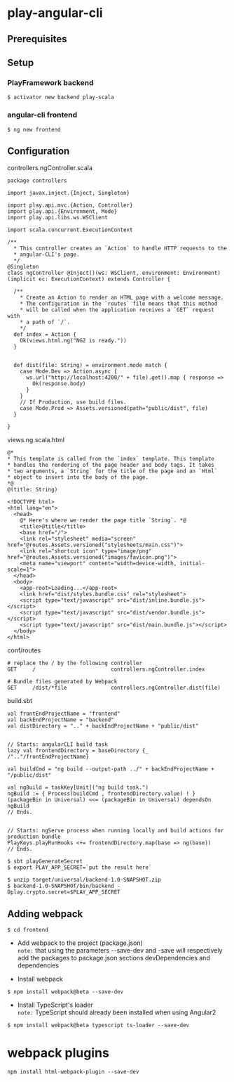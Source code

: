 # play-angular-cli


## Prerequisites

## Setup

### PlayFramework backend

```
$ activator new backend play-scala
```

### angular-cli frontend
```
$ ng new frontend
```

## Configuration

controllers.ngController.scala

```
package controllers

import javax.inject.{Inject, Singleton}

import play.api.mvc.{Action, Controller}
import play.api.{Environment, Mode}
import play.api.libs.ws.WSClient

import scala.concurrent.ExecutionContext

/**
  * This controller creates an `Action` to handle HTTP requests to the
  * angular-CLI's page.
  */
@Singleton
class ngController @Inject()(ws: WSClient, environment: Environment)(implicit ec: ExecutionContext) extends Controller {

  /**
    * Create an Action to render an HTML page with a welcome message.
    * The configuration in the `routes` file means that this method
    * will be called when the application receives a `GET` request with
    * a path of `/`.
    */
  def index = Action {
    Ok(views.html.ng("NG2 is ready."))
  }


  def dist(file: String) = environment.mode match {
    case Mode.Dev => Action.async {
      ws.url("http://localhost:4200/" + file).get().map { response =>
        Ok(response.body)
      }
    }
    // If Production, use build files.
    case Mode.Prod => Assets.versioned(path="public/dist", file)
  }

}
```
views.ng.scala.html
```
@*
* This template is called from the `index` template. This template
* handles the rendering of the page header and body tags. It takes
* two arguments, a `String` for the title of the page and an `Html`
* object to insert into the body of the page.
*@
@(title: String)

<!DOCTYPE html>
<html lang="en">
  <head>
    @* Here's where we render the page title `String`. *@
    <title>@title</title>
    <base href="/">
    <link rel="stylesheet" media="screen" href="@routes.Assets.versioned("stylesheets/main.css")">
    <link rel="shortcut icon" type="image/png" href="@routes.Assets.versioned("images/favicon.png")">
    <meta name="viewport" content="width=device-width, initial-scale=1">
  </head>
  <body>
    <app-root>Loading...</app-root>
    <link href="dist/styles.bundle.css" rel="stylesheet">
    <script type="text/javascript" src="dist/inline.bundle.js"></script>
    <script type="text/javascript" src="dist/vendor.bundle.js"></script>
    <script type="text/javascript" src="dist/main.bundle.js"></script>
  </body>
</html>
```


conf/routes

```
# replace the / by the following controller
GET     /                        controllers.ngController.index

# Bundle files generated by Webpack
GET     /dist/*file              controllers.ngController.dist(file)
```

build.sbt
```
val frontEndProjectName = "frontend"
val backEndProjectName = "backend"
val distDirectory = ".." + backEndProjectName + "public/dist"


// Starts: angularCLI build task
lazy val frontendDirectory = baseDirectory {_ /".."/frontEndProjectName}

val buildCmd = "ng build --output-path ../" + backEndProjectName + "/public/dist"

val ngBuild = taskKey[Unit]("ng build task.")
ngBuild := { Process(buildCmd , frontendDirectory.value) ! }
(packageBin in Universal) <<= (packageBin in Universal) dependsOn ngBuild
// Ends.


// Starts: ngServe process when running locally and build actions for production bundle
PlayKeys.playRunHooks <+= frontendDirectory.map(base => ng(base))
// Ends.
```

```
$ sbt playGenerateSecret
$ export PLAY_APP_SECRET=`put the result here`
```

```
$ unzip target/universal/backend-1.0-SNAPSHOT.zip
$ backend-1.0-SNAPSHOT/bin/backend -Dplay.crypto.secret=$PLAY_APP_SECRET
```

## Adding webpack
```
$ cd frontend
```

* Add webpack to the project (package.json)  
  `note:` that using the parameters --save-dev and -save will respectively 
  add the packages to package.json sections devDependencies and dependencies

* Install webpack
```
$ npm install webpack@beta --save-dev 
```
* Install TypeScript's loader  
  `note:` TypeScript should already been installed when using Angular2
```
$ npm install webpack@beta typescript ts-loader --save-dev 
```

# webpack plugins

```
npm install html-webpack-plugin --save-dev
```
